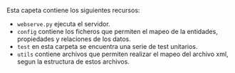 Esta capeta contiene los siguientes recursos: 
* `webserve.py`  ejecuta el servidor. 
* `config` contiene los ficheros que permiten el mapeo de la entidades, propiedades y relaciones de los datos. 
* `test` en esta carpeta se encuentra una serie de test unitarios. 
* `utils` contiene archivos que permiten realizar el mapeo del archivo xml, segun la estructura de estos archivos. 
